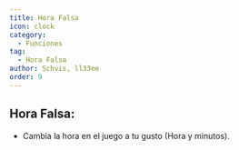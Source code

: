 ```yaml
---
title: Hora Falsa
icon: clock
category:
  - Funciones
tag:
  - Hora Falsa
author: Schvis, ll33ee
order: 9
---
```


## Hora Falsa:
- Cambia la hora en el juego a tu gusto (Hora y minutos).
